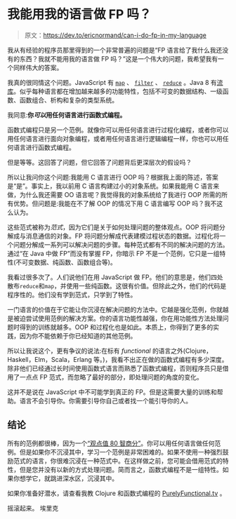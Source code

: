 # 我能用我的语言做 FP 吗？

> 原文：<https://dev.to/ericnormand/can-i-do-fp-in-my-language>

我从有经验的程序员那里得到的一个非常普遍的问题是“FP 语言给了我什么我还没有的东西？我就不能用我的语言做 FP 吗？”这是一个伟大的问题，我希望我有一个同样伟大的答案。

我真的很同情这个问题。JavaScript 有 [`map`](https://developer.mozilla.org/en-US/docs/Web/JavaScript/Reference/Global_Objects/Array/map) 、 [`filter`](https://developer.mozilla.org/en-US/docs/Web/JavaScript/Reference/Global_Objects/Array/filter) 、 [`reduce`](https://developer.mozilla.org/en-US/docs/Web/JavaScript/Reference/Global_Objects/Array/reduce) 。Java 8 有[流库](http://www.oracle.com/technetwork/articles/java/ma14-java-se-8-streams-2177646.html)。似乎每种语言都在增加越来越多的功能特性，包括不可变的数据结构、一级函数、函数组合、析构和复杂的类型系统。

我同意:**你*可以*用任何语言进行函数式编程。**

函数式编程只是另一个范例。就像你可以用任何语言进行过程化编程，或者你可以用任何语言进行面向对象编程，或者用任何语言进行逻辑编程一样，你也可以用任何语言进行函数式编程。

但是等等。这回答了问题，但它回答了问题背后更深层次的假设吗？

所以让我问你这个问题:我能用 C 语言进行 OOP 吗？根据我上面的陈述，答案是“是”。事实上，我以前用 C 语言构建过小的对象系统。如果我能用 C 语言来做，为什么我还需要 OO 语言呢？我觉得我的对象系统给了我进行 OOP 所需的所有优势。但问题是:我能在不了解 OOP 的情况下用 C 语言编写 OOP 吗？我不这么认为。

这些范式被称为*范式*，因为它们是关于如何处理问题的整体观点。OOP 将问题分解成与消息通信的对象。FP 将问题分解成代表建模过程状态的数据。过程化将一个问题分解成一系列可以解决问题的步骤。每种范式都有不同的解决问题的方法。通过“在 Java 中做 FP”而没有掌握 FP，你暗示 FP 不是一个范例，它只是一组特性(不可变数据、纯函数、函数组合等)。

我看过很多次了。人们说他们在用 JavaScript 做 FP。他们的意思是，他们四处散布`reduce`和`map`，并使用一些纯函数。这很有价值。但除此之外，他们的代码是程序性的。他们没有学到范式，只学到了特性。

一门语言的价值在于它能让你沉浸在解决问题的方法中。它越是强化范例，你就越是被迫尝试使用范例的解决方案。你的语言功能性越强，你在用功能性方法处理问题时得到的训练就越多。OOP 和过程化也是如此。本质上，你得到了更多的实践，因为你不能依赖于你已经知道的其他范例。

所以让我说这个，更有争议的说法:在标有 *functional* 的语言之外(Clojure，Haskell，Elm，Scala，Erlang 等。)，我看不出正在做的函数式编程有多少深度。除非他们已经通过长时间使用函数式语言而熟悉了函数式编程，否则程序员只是借用了一点点 FP 范式，而忽略了最好的部分，即处理问题的角度的变化。

这并不是说在 JavaScript 中不可能学到真正的 FP。但是这需要大量的训练和帮助。语言不会引导你。你需要引导你自己或者找一个能引导你的人。

## 结论

所有的范例都很棒，因为一个[“观点值 80 智商分”](https://www.folklore.org/StoryView.py?project=Macintosh&story=Creative_Think.txt)。你可以用任何语言做任何范例。但是如果你不沉浸其中，学习一个范例是非常困难的。如果不使用一种强烈鼓励范式的语言，你很难沉浸在一种范式中。在这样做之前，您可能会借用范式的特性，但是您并没有以新的方式处理问题。简而言之，函数式编程不是一组特性。如果你想学它，就跳进深水区，沉浸其中。

如果你准备好潜水，请查看我教 Clojure 和函数式编程的 [PurelyFunctional.tv](https://purelyfunctional.tv) 。

摇滚起来。
埃里克